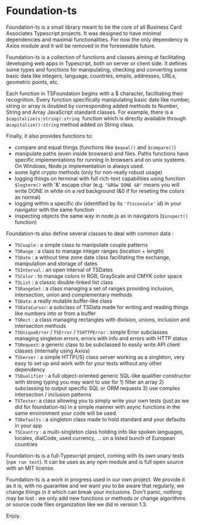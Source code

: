 # Foundation-ts

Foundation-ts is a small library meant to be the core of all Business Card Associates Typescript projects. It was designed to have minimal dependencies and maximal functionalities. For now the only dependency is Axios module and it will be removed in the foreseeable future.

Foundation-ts is a collection of functions and classes aiming at facilitating developing web apps in Typescript, both on server or client side. It defines some types and functions for manipulating, checking and converting some basic data like integers, language, countries, emails, addresses, URLs, geometric points, etc.

Each function in TSFoundation begins with a $ character, facilitating their recognition. Every function specifically manipulating basic date like number, string or array is doubled by corresponding added methods to Number, String and Array JavaScript standard classes. For example, there is a `$capitalize(s:string):string `function which is directly available through a`capitalize():string` method added on String class.

Finally, it also provides functions to:

- compare and equal things (functions like `$equal()` and `$compare()`)
- manipulate paths (even inside browsers) and files. Paths functions have specific implementations
  for running in browsers and on unix systems. On Windows, Node.js implementation is always used.
- some light crypto methods (only for non-really robust usage)
- logging things on terminal with full rich-text capabilities using function `$logterm()` with '&' escape char (e.g. `"&R&w DONE &0"` means you will write DONE in white on a red background (&0 if for reseting the colors as normal)
- logging within a specific div (identified by its `'ftsconsole'` id) in your navigator with the same function
- inspecting objects the same way in node.js as in navigators (`$inspect()` function)

Foundation-ts also define several classes to deal with common data :

* `TSCouple` : a simple class to manipulate couple patterns
* `TSRange` : a class to manage integer ranges (location + length)
* `TSDate` : a without time zone date class facilitating the exchange, manipulation and storage of dates
* `TSInterval` : an open interval of TSDates
* `TSColor` : to manage colors in RGB, GrayScale and CMYK color space
* `TSList` : a classic double-linked list class
* `TSRangeSet` : a class managing a set of ranges providing inclusion, intersection, union and complementary methods
* `TSData`: a really mutable buffer-like class
* `TSDataCursor`: a subclass of TSData made for writing and reading things like numbers into or from a buffer
* `TSRect` : a class managing rectangles with division, unions, inclusion and intersection methods
* `TSUniqueError` / `TSError` / `TSHTTPError` : simple Error subclasses managing singleton errors, errors with info and errors with HTTP status
* `TSRequest`: a generic class to be subclassed to easily write API client classes (internally using Axios)
* `TSServer` : a simple HTTP(/S) class server working as a singleton, very easy to set up and work with for your tests without any other dependency
* `TSQualifier` : a full object-oriented generic SQL-like qualifier constructor with strong typing you may want to use for 1) filter an array 2) subclassing to output specific SQL or ORM requests 3) use complex intersection / inclusion patterns
* `TSTester`: a class allowing you to simply write your own tests (just as we did for foundation-ts) in a simple manner with async functions in the same environment your code will be used.
* `TSDefaults` : a singleton class made to hold standard and your defaults in your app
* `TSCountry` : a multi-singleton class holding info like spoken languages, locales, dialCode, used currency, ... on a listed bunch of European countries

Foundation-ts is a full-Typescript project, coming with its own unary tests (`npm run test`). It can be uses as any npm module and is full open source with an MIT license.

Foundation-ts is a work in progress used in our own project. We provide it as it is, with no guarantee and we want you to be aware that regularly, we change things in it which can break your inclusions. Don't panic, nothing may be lost : we only add new functions or methods or change algorithms or source code files organization like we did in version 1.3.

Enjoy.
